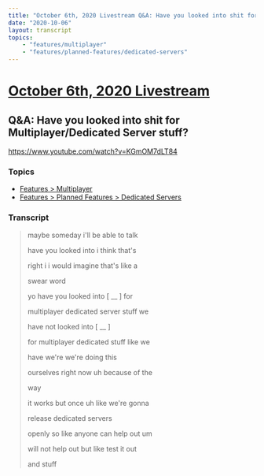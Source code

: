 ```yaml
---
title: "October 6th, 2020 Livestream Q&A: Have you looked into shit for Multiplayer/Dedicated Server stuff?"
date: "2020-10-06"
layout: transcript
topics:
    - "features/multiplayer"
    - "features/planned-features/dedicated-servers"
---
```

# [October 6th, 2020 Livestream](../2020-10-06.md)
## Q&A: Have you looked into shit for Multiplayer/Dedicated Server stuff?
https://www.youtube.com/watch?v=KGmOM7dLT84

### Topics
* [Features > Multiplayer](../topics/features/multiplayer.md)
* [Features > Planned Features > Dedicated Servers](../topics/features/planned-features/dedicated-servers.md)

### Transcript

> maybe someday i'll be able to talk
> 
> have you looked into i think that's
> 
> right i i would imagine that's like a
> 
> swear word
> 
> yo have you looked into [ __ ] for
> 
> multiplayer dedicated server stuff we
> 
> have not looked into [ __ ]
> 
> for multiplayer dedicated stuff like we
> 
> have we're we're doing this
> 
> ourselves right now uh because of the
> 
> way
> 
> it works but once uh like we're gonna
> 
> release dedicated servers
> 
> openly so like anyone can help out um
> 
> will not help out but like test it out
> 
> and stuff
> 
